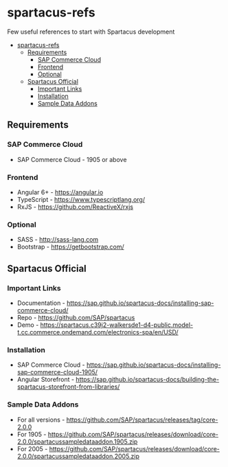 # spartacus-refs

Few useful references to start with Spartacus development

- [spartacus-refs](#spartacus-refs)
  - [Requirements](#requirements)
    - [SAP Commerce Cloud](#sap-commerce-cloud)
    - [Frontend](#frontend)
    - [Optional](#optional)
  - [Spartacus Official](#spartacus-official)
    - [Important Links](#important-links)
    - [Installation](#installation)
    - [Sample Data Addons](#sample-data-addons)

## Requirements

### SAP Commerce Cloud

- SAP Commerce Cloud - 1905 or above

### Frontend

- Angular 6+ - https://angular.io
- TypeScript - https://www.typescriptlang.org/
- RxJS - https://github.com/ReactiveX/rxjs

### Optional

- SASS - http://sass-lang.com
- Bootstrap - https://getbootstrap.com/

## Spartacus Official

### Important Links

- Documentation - https://sap.github.io/spartacus-docs/installing-sap-commerce-cloud/
- Repo - https://github.com/SAP/spartacus
- Demo - https://spartacus.c39j2-walkersde1-d4-public.model-t.cc.commerce.ondemand.com/electronics-spa/en/USD/

### Installation

- SAP Commerce Cloud - https://sap.github.io/spartacus-docs/installing-sap-commerce-cloud-1905/
- Angular Storefront - https://sap.github.io/spartacus-docs/building-the-spartacus-storefront-from-libraries/

### Sample Data Addons

- For all versions - https://github.com/SAP/spartacus/releases/tag/core-2.0.0
- For 1905 - https://github.com/SAP/spartacus/releases/download/core-2.0.0/spartacussampledataaddon.1905.zip
- For 2005 - https://github.com/SAP/spartacus/releases/download/core-2.0.0/spartacussampledataaddon.2005.zip

